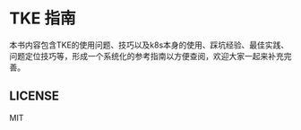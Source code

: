 # TKE 指南

本书内容包含TKE的使用问题、技巧以及k8s本身的使用、踩坑经验、最佳实践、问题定位技巧等，形成一个系统化的参考指南以方便查阅，欢迎大家一起来补充完善。

## LICENSE

MIT